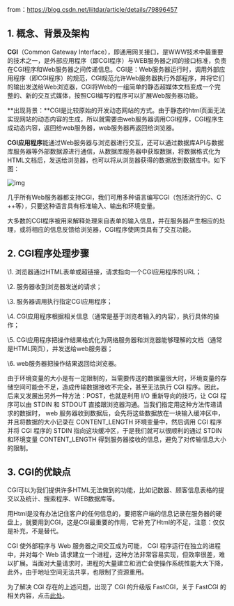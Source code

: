 from：https://blog.csdn.net/liitdar/article/details/79896457

## 1. 概念、背景及架构

**CGI**（Common Gateway Interface），即通用网关接口，是WWW技术中最重要的技术之一，是外部应用程序（即CGI程序）与WEB服务器之间的接口标准，负责在CGI程序和Web服务器之间传递信息。CGI是：Web服务器运行时，调用外部应用程序（即CGI程序）的规范，CGI规范允许Web服务器执行外部程序，并将它们的输出发送给Web浏览器，CGI将Web的一组简单的静态超媒体文档变成一个完整的、新的交互式媒体，按照CGI编写的程序可以扩展Web服务器功能。

**出现背景：**CGI是比较原始的开发动态网站的方式。由于静态的html页面无法实现网站的动态内容的生成，所以就需要由web服务器调用CGI程序，CGI程序生成动态内容，返回给web服务器，web服务器再返回给浏览器。

**CGI应用程序**能通过Web服务器与浏览器进行交互，还可以通过数据库API与数据库服务器等外部数据源进行通信，从数据库服务器中获取数据，将数据格式化为HTML文档后，发送给浏览器，也可以将从浏览器获得的数据放到数据库中。如下图：

![img](https://img-blog.csdn.net/20180411151204476?watermark/2/text/aHR0cHM6Ly9ibG9nLmNzZG4ubmV0L2xpaXRkYXI=/font/5a6L5L2T/fontsize/400/fill/I0JBQkFCMA==/dissolve/70)

几乎所有Web服务器都支持CGI，我们可用多种语言编写CGI（包括流行的C、C ++等），只要这种语言具有标准输入、输出和环境变量。

大多数的CGI程序被用来解释处理来自表单的输入信息，并在服务器产生相应的处理，或将相应的信息反馈给浏览器，CGI程序使网页具有了交互功能。

## 2. CGI程序处理步骤

\1. 浏览器通过HTML表单或超链接，请求指向一个CGI应用程序的URL；

\2. 服务器收到浏览器发送的请求；

\3. 服务器调用执行指定CGI应用程序；

\4. CGI应用程序根据相关信息（通常是基于浏览者输入的内容），执行具体的操作；

\5. CGI应用程序把操作结果格式化为网络服务器和浏览器能够理解的文档（通常是HTML网页），并发送给web服务器；

\6. web服务器把操作结果返回给浏览器。

 

由于环境变量的大小是有一定限制的，当需要传送的数据量很大时，环境变量的存储空间可能会不足，造成传输数据接收不完全，甚至无法执行 CGI 程序。因此，后来又发展出另外一种方法：POST，也就是利用 I/O 重新导向的技巧，让 CGI 程序可以由 STDIN 和 STDOUT 直接跟浏览器沟通。当我们指定用这种方法传递请求的数据时， web 服务器收到数据后，会先将这些数据放在一块输入缓冲区中，并且将数据的大小记录在 CONTENT_LENGTH 环境变量中，然后调用 CGI 程序并将 CGI 程序的 STDIN 指向这块缓冲区，于是我们就可以很顺利的通过 STDIN 和环境变量 CONTENT_LENGTH 得到服务器接收的信息，避免了对传输信息大小的限制。

##  

## 3. CGI的优缺点

CGI可以为我们提供许多HTML无法做到的功能，比如记数器、顾客信息表格的提交以及统计、搜索程序、WEB数据库等。

用Html是没有办法记住客户的任何信息的，要把客户端的信息记录在服务器的硬盘上，就要用到CGI，这是CGI最重要的作用，它补充了Html的不足，注意：仅仅是补充，不是替代。

CGI 使外部程序与 Web 服务器之间交互成为可能， CGI 程序运行在独立的进程中，并对每个 Web 请求建立一个进程，这种方法非常容易实现，但效率很差，难以扩展。当面对大量请求时，进程的大量建立和消亡会使操作系统性能大大下降，此外，由于地址空间无法共享，也限制了资源重用。

为了解决 CGI 存在的上述问题，出现了 CGI 的升级版 FastCGI，关于 FastCGI 的相关内容，点击[此处](https://blog.csdn.net/liitdar/article/details/80359467)。